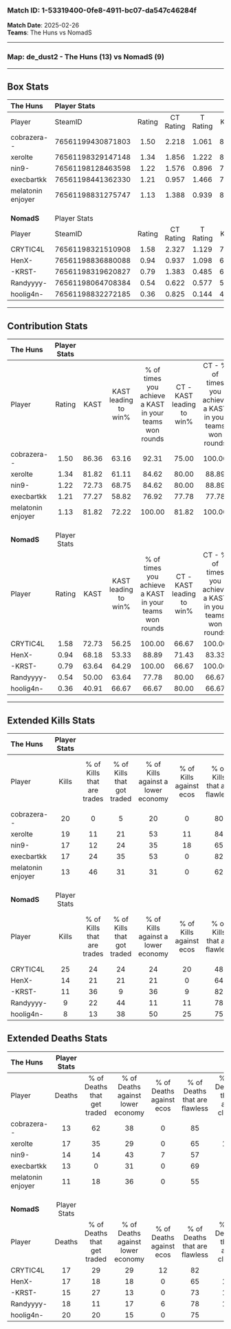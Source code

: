 ### Match ID: 1-53319400-0fe8-4911-bc07-da547c46284f  
**Match Date**: 2025-02-26  
**Teams**: The Huns vs NomadS  

---  

### **Map**: de_dust2 - The Huns (13) vs NomadS (9)  
---  

## Box Stats  

| **The Huns**      | Player Stats      |        |           |          |       |       |       |         |        |      |     |
| :- | :- | :-: | :-: | :-: | :-: | :-: | :-: | :-: | :-: | :-: | :-: |
| Player            | SteamID           | Rating | CT Rating | T Rating | KAST  |  ADR  | Kills | Assists | Deaths | K/D  | HS% |
| cobrazera--       | 76561199430871803 |  1.50  |   2.218   |  1.061   | 86.36 | 94.9  |  20   |    7    |   13   | 1.54 | 65  |
| xerolte           | 76561198329147148 |  1.34  |   1.856   |  1.222   | 81.82 | 99.0  |  19   |    6    |   17   | 1.12 | 68  |
| nin9-             | 76561198128463598 |  1.22  |   1.576   |  0.896   | 72.73 | 85.9  |  17   |    5    |   14   | 1.21 | 11  |
| execbartkk        | 76561198441362330 |  1.21  |   0.957   |  1.466   | 77.27 | 68.9  |  17   |    3    |   13   | 1.31 | 58  |
| melatonin enjoyer | 76561198831275747 |  1.13  |   1.388   |  0.939   | 81.82 | 64.6  |  13   |    5    |   11   | 1.18 | 84  |
|                   |                   |        |           |          |       |       |       |         |        |      |     |
|                   |                   |        |           |          |       |       |       |         |        |      |     |
|                   |                   |        |           |          |       |       |       |         |        |      |     |
| **NomadS**        | Player Stats      |        |           |          |       |       |       |         |        |      |     |
| Player            | SteamID           | Rating | CT Rating | T Rating | KAST  |  ADR  | Kills | Assists | Deaths | K/D  | HS% |
| CRYTIC4L          | 76561198321510908 |  1.58  |   2.327   |  1.129   | 72.73 | 120.9 |  25   |    6    |   17   | 1.47 | 48  |
| HenX-             | 76561198836880088 |  0.94  |   0.937   |  1.098   | 68.18 | 75.2  |  14   |    1    |   17   | 0.82 | 78  |
| -KRST-            | 76561198319620827 |  0.79  |   1.383   |  0.485   | 63.64 | 56.8  |  11   |    4    |   15   | 0.73 | 45  |
| Randyyyy-         | 76561198064708384 |  0.54  |   0.622   |  0.577   | 50.00 | 59.8  |   9   |    2    |   18   | 0.50 | 77  |
| hoolig4n-         | 76561198832272185 |  0.36  |   0.825   |  0.144   | 40.91 | 50.7  |   8   |    1    |   20   | 0.40 | 25  |
---  

## Contribution Stats  

| **The Huns**      | Player Stats |       |                      |                                                        |                           |                                                             |                          |                                                            |
| :- | :-: | :-: | :-: | :-: | :-: | :-: | :-: | :-: |
| Player            |    Rating    | KAST  | KAST leading to win% | % of times you achieve a KAST in your teams won rounds | CT - KAST leading to win% | CT - % of times you achieve a KAST in your teams won rounds | T - KAST leading to win% | T - % of times you achieve a KAST in your teams won rounds |
| cobrazera--       |     1.50     | 86.36 |        63.16         |                         92.31                          |           75.00           |                           100.00                            |          42.86           |                           75.00                            |
| xerolte           |     1.34     | 81.82 |        61.11         |                         84.62                          |           80.00           |                            88.89                            |          37.50           |                           75.00                            |
| nin9-             |     1.22     | 72.73 |        68.75         |                         84.62                          |           80.00           |                            88.89                            |          50.00           |                           75.00                            |
| execbartkk        |     1.21     | 77.27 |        58.82         |                         76.92                          |           77.78           |                            77.78                            |          37.50           |                           75.00                            |
| melatonin enjoyer |     1.13     | 81.82 |        72.22         |                         100.00                         |           81.82           |                           100.00                            |          57.14           |                           100.00                           |
|                   |              |       |                      |                                                        |                           |                                                             |                          |                                                            |
|                   |              |       |                      |                                                        |                           |                                                             |                          |                                                            |
|                   |              |       |                      |                                                        |                           |                                                             |                          |                                                            |
| **NomadS**        | Player Stats |       |                      |                                                        |                           |                                                             |                          |                                                            |
| Player            |    Rating    | KAST  | KAST leading to win% | % of times you achieve a KAST in your teams won rounds | CT - KAST leading to win% | CT - % of times you achieve a KAST in your teams won rounds | T - KAST leading to win% | T - % of times you achieve a KAST in your teams won rounds |
| CRYTIC4L          |     1.58     | 72.73 |        56.25         |                         100.00                         |           66.67           |                           100.00                            |          42.86           |                           100.00                           |
| HenX-             |     0.94     | 68.18 |        53.33         |                         88.89                          |           71.43           |                            83.33                            |          37.50           |                           100.00                           |
| -KRST-            |     0.79     | 63.64 |        64.29         |                         100.00                         |           66.67           |                           100.00                            |          60.00           |                           100.00                           |
| Randyyyy-         |     0.54     | 50.00 |        63.64         |                         77.78                          |           80.00           |                            66.67                            |          50.00           |                           100.00                           |
| hoolig4n-         |     0.36     | 40.91 |        66.67         |                         66.67                          |           80.00           |                            66.67                            |          50.00           |                           66.67                            |
---  

## Extended Kills Stats  

| **The Huns**      | Player Stats |                            |                            |                                    |                         |                              |                                 |                                       |                    |           |
| :- | :-: | :-: | :-: | :-: | :-: | :-: | :-: | :-: | :-: | :-: |
| Player            |    Kills     | % of Kills that are trades | % of Kills that got traded | % of Kills against a lower economy | % of Kills against ecos | % of Kills that are flawless | % of Kills that are close duels | % of Kills that are assisted by flash | Pistol Round Kills | AWP Kills |
| cobrazera--       |      20      |             0              |             5              |                 20                 |            0            |              80              |                5                |                   0                   |         4          |     3     |
| xerolte           |      19      |             11             |             21             |                 53                 |           11            |              84              |               21                |                   0                   |         1          |     0     |
| nin9-             |      17      |             12             |             24             |                 35                 |           18            |              65              |                6                |                   0                   |         1          |     7     |
| execbartkk        |      17      |             24             |             35             |                 53                 |            0            |              82              |                6                |                   6                   |         0          |     2     |
| melatonin enjoyer |      13      |             46             |             31             |                 31                 |            0            |              62              |                8                |                  23                   |         1          |     0     |
|                   |              |                            |                            |                                    |                         |                              |                                 |                                       |                    |           |
|                   |              |                            |                            |                                    |                         |                              |                                 |                                       |                    |           |
|                   |              |                            |                            |                                    |                         |                              |                                 |                                       |                    |           |
| **NomadS**        | Player Stats |                            |                            |                                    |                         |                              |                                 |                                       |                    |           |
| Player            |    Kills     | % of Kills that are trades | % of Kills that got traded | % of Kills against a lower economy | % of Kills against ecos | % of Kills that are flawless | % of Kills that are close duels | % of Kills that are assisted by flash | Pistol Round Kills | AWP Kills |
| CRYTIC4L          |      25      |             24             |             24             |                 24                 |           20            |              48              |                8                |                   8                   |         0          |     1     |
| HenX-             |      14      |             21             |             21             |                 21                 |            0            |              64              |                7                |                   7                   |         5          |     0     |
| -KRST-            |      11      |             36             |             9              |                 36                 |            9            |              82              |                0                |                   0                   |         1          |     3     |
| Randyyyy-         |      9       |             22             |             44             |                 11                 |           11            |              78              |               11                |                  11                   |         1          |     0     |
| hoolig4n-         |      8       |             13             |             38             |                 50                 |           25            |              75              |               13                |                   0                   |         0          |     3     |
## Extended Deaths Stats  

| **The Huns**      | Player Stats |                             |                                   |                          |                               |                            |                           |               |
| :- | :-: | :-: | :-: | :-: | :-: | :-: | :-: | :-: |
| Player            |    Deaths    | % of Deaths that get traded | % of Deaths against lower economy | % of Deaths against ecos | % of Deaths that are flawless | % of Deaths that are close | % of Deaths while blinded | Deaths to AWP |
| cobrazera--       |      13      |             62              |                38                 |            0             |              85               |             8              |             8             |       3       |
| xerolte           |      17      |             35              |                29                 |            0             |              65               |             12             |             6             |       0       |
| nin9-             |      14      |             14              |                43                 |            7             |              57               |             0              |             7             |       1       |
| execbartkk        |      13      |              0              |                31                 |            0             |              69               |             8              |             8             |       1       |
| melatonin enjoyer |      11      |             18              |                36                 |            0             |              55               |             9              |             0             |       2       |
|                   |              |                             |                                   |                          |                               |                            |                           |               |
|                   |              |                             |                                   |                          |                               |                            |                           |               |
|                   |              |                             |                                   |                          |                               |                            |                           |               |
| **NomadS**        | Player Stats |                             |                                   |                          |                               |                            |                           |               |
| Player            |    Deaths    | % of Deaths that get traded | % of Deaths against lower economy | % of Deaths against ecos | % of Deaths that are flawless | % of Deaths that are close | % of Deaths while blinded | Deaths to AWP |
| CRYTIC4L          |      17      |             29              |                29                 |            12            |              82               |             0              |             6             |       0       |
| HenX-             |      17      |             18              |                18                 |            0             |              65               |             18             |             6             |       3       |
| -KRST-            |      15      |             27              |                13                 |            0             |              73               |             13             |             0             |       3       |
| Randyyyy-         |      18      |             11              |                17                 |            6             |              78               |             11             |             6             |       2       |
| hoolig4n-         |      20      |             20              |                15                 |            0             |              75               |             5              |             5             |       4       |
